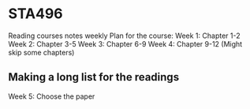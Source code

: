 # STA496
Reading courses notes weekly
Plan for the course: <Introduction to Statistical Learning with R example>
Week 1: Chapter 1-2
Week 2: Chapter 3-5
Week 3: Chapter 6-9
Week 4: Chapter 9-12 (Might skip some chapters)
## Making a long list for the readings
Week 5: Choose the paper
